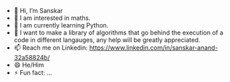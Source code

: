 - 👋 Hi, I’m Sanskar
- 👀 I am interested in maths.
- 🌱 I am currently learning Python.
- 💞️ I want to make a library of algorithms that go behind the execution of a code in different langauges, any help will be greatly appreciated.
- 📫 Reach me on Linkedin: https://www.linkedin.com/in/sanskar-anand-32a58824b/
- 😄 He/Him
- ⚡ Fun fact: ...

<!---
CUPBUG/CUPBUG is a ✨ special ✨ repository because its `README.md` (this file) appears on your GitHub profile.
You can click the Preview link to take a look at your changes.
--->
